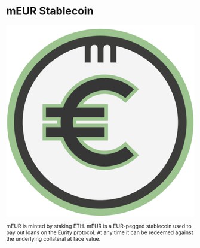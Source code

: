 # mEUR Stablecoin

![mEUR logo](../../.gitbook/assets/mEUR.png)

mEUR is minted by staking ETH. mEUR is a EUR-pegged stablecoin used to pay out loans on the Eurity protocol. At any time it can be redeemed against the underlying collateral at face value.
